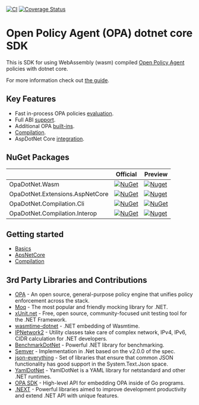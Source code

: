﻿[![CI](https://github.com/me-viper/OpaDotNet/workflows/CI/badge.svg)](https://github.com/me-viper/OpaDotNet)
[![Coverage Status](https://coveralls.io/repos/github/me-viper/OpaDotNet/badge.svg)](https://coveralls.io/github/me-viper/OpaDotNet)

# Open Policy Agent (OPA) dotnet core SDK

This is SDK for using WebAssembly (wasm) compiled [Open Policy Agent](https://www.openpolicyagent.org/) policies
with dotnet core.

For more information check out [the guide](https://me-viper.github.io/OpaDotNet/).

## Key Features

* Fast in-process OPA policies [evaluation](./src/Wasm/).
* Full ABI [support](https://me-viper.github.io/OpaDotNet/articles/ABI.html).
* Additional OPA [built-ins](https://me-viper.github.io/OpaDotNet/articles/Builtins.html).
* [Compilation](./src/Compilation/).
* AspDotNet Core [integration](./src/Extensions.AspNetCore/).

## NuGet Packages

|                 | Official | Preview |
|-----------------|----------|---------|
| OpaDotNet.Wasm  | [![NuGet](https://img.shields.io/nuget/v/OpaDotNet.Wasm.svg)](https://www.nuget.org/packages/OpaDotNet.Wasm/) | [![Nuget](https://img.shields.io/nuget/vpre/OpaDotNet.Wasm.svg)](https://www.nuget.org/packages/OpaDotNet.Wasm/)  |
| OpaDotNet.Extensions.AspNetCore | [![NuGet](https://img.shields.io/nuget/v/OpaDotNet.Extensions.AspNetCore.svg)](https://www.nuget.org/packages/OpaDotNet.Extensions.AspNetCore/) | [![Nuget](https://img.shields.io/nuget/vpre/OpaDotNet.Extensions.AspNetCore.svg)](https://www.nuget.org/packages/OpaDotNet.Extensions.AspNetCore/)  |
| OpaDotNet.Compilation.Cli             | [![NuGet](https://img.shields.io/nuget/v/OpaDotNet.Compilation.Cli.svg)](https://www.nuget.org/packages/OpaDotNet.Compilation.Cli/) | [![NuGet](https://img.shields.io/nuget/vpre/OpaDotNet.Compilation.Cli)](https://www.nuget.org/packages/OpaDotNet.Compilation.Cli/) |
| OpaDotNet.Compilation.Interop         | [![NuGet](https://img.shields.io/nuget/v/OpaDotNet.Compilation.Interop.svg)](https://www.nuget.org/packages/OpaDotNet.Compilation.Interop/) | [![Nuget](https://img.shields.io/nuget/vpre/OpaDotNet.Compilation.Interop)](https://www.nuget.org/packages/OpaDotNet.Compilation.Interop/) |

## Getting started

* [Basics](./src/Wasm/src/README.md)
* [ApsNetCore](./src/Extensions.AspNetCore/src/README.md)
* [Compilation](./src/Compilation/README.md)

## 3rd Party Libraries and Contributions

* [OPA](https://www.openpolicyagent.org/) - An open source, general-purpose policy engine that unifies policy
  enforcement across the stack.
* [Moq](https://github.com/moq/moq4) - The most popular and friendly mocking library for .NET.
* [xUnit.net](https://xunit.net/) - Free, open source, community-focused unit testing tool for the .NET Framework.
* [wasmtime-dotnet](https://github.com/bytecodealliance/wasmtime-dotnet) - .NET embedding of Wasmtime.
* [IPNetwork2](https://github.com/lduchosal/ipnetwork) - Utility classes take care of complex network, IPv4, IPv6, CIDR
  calculation for .NET developers.
* [BenchmarkDotNet](https://github.com/dotnet/BenchmarkDotNet) - Powerful .NET library for benchmarking.
* [Semver](https://github.com/maxhauser/semver) - Implementation in .Net based on the v2.0.0 of the spec.
* [json-everything](https://github.com/gregsdennis/json-everything) - Set of libraries that ensure that common JSON functionality has good support in the System.Text.Json space.
* [YamlDotNet](https://github.com/aaubry/YamlDotNet) - YamlDotNet is a YAML library for netstandard and other .NET runtimes.
* [OPA SDK](https://pkg.go.dev/github.com/open-policy-agent/opa/sdk) - High-level API for embedding OPA inside of Go programs.
* [.NEXT](https://github.com/dotnet/dotNext) - Powerful libraries aimed to improve development productivity and extend .NET API with unique features.
